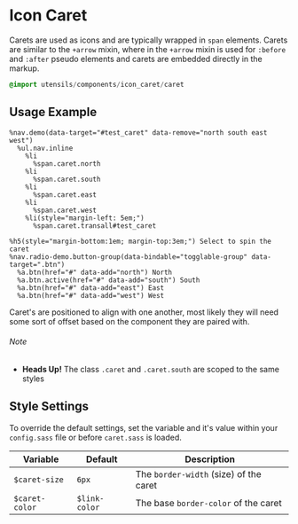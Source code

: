
# Icon Caret
Carets are used as icons and are typically wrapped in `span` elements.
Carets are similar to the `+arrow` mixin, where in the `+arrow` mixin is
used for `:before` and `:after` pseudo elements and carets are embedded
directly in the markup.

```sass
@import utensils/components/icon_caret/caret
```

## Usage Example

<!--~ markup/caret.html.haml -->
```haml
%nav.demo(data-target="#test_caret" data-remove="north south east west")
  %ul.nav.inline
    %li
      %span.caret.north
    %li
      %span.caret.south
    %li
      %span.caret.east
    %li
      %span.caret.west
    %li(style="margin-left: 5em;")
      %span.caret.transall#test_caret

%h5(style="margin-bottom:1em; margin-top:3em;") Select to spin the caret
%nav.radio-demo.button-group(data-bindable="togglable-group" data-target=".btn")
  %a.btn(href="#" data-add="north") North
  %a.btn.active(href="#" data-add="south") South
  %a.btn(href="#" data-add="east") East
  %a.btn(href="#" data-add="west") West
```
<!-- end -->

Caret's are positioned to align with one another, most likely they will
need some sort of offset based on the component they are paired with.

###### Note
- **Heads Up!** The class `.caret` and `.caret.south` are scoped to the
same styles


## Style Settings
To override the default settings, set the variable and it's value
within your `config.sass` file or before `caret.sass` is loaded.

Variable       | Default       | Description
-------------- | ------------- | -------------------------------------------
`$caret-size`  | `6px`         | The `border-width` (size) of the caret
`$caret-color` | `$link-color` | The base `border-color` of the caret

